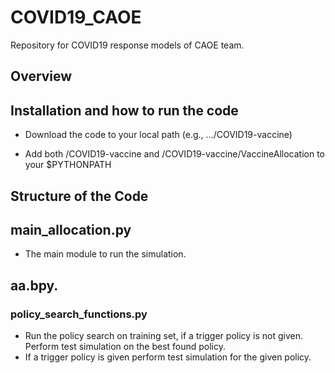 # COVID19_CAOE

Repository for COVID19 response models of CAOE team. 

## Overview

## Installation and how to run the code

- Download the code to your local path (e.g., .../COVID19-vaccine)

- Add both /COVID19-vaccine and /COVID19-vaccine/VaccineAllocation to your $PYTHONPATH


## Structure of the Code

## main_allocation.py

- The main module to run the simulation.

## aa.bpy.

### policy_search_functions.py

- Run the policy search on training set, if a trigger policy is not given. 
Perform test simulation on the best found  policy.
- If a trigger policy is given perform test simulation for the given policy.

